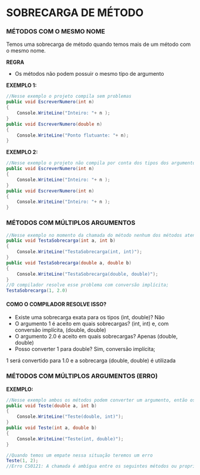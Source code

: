 # SOBRECARGA DE MÉTODO

### MÉTODOS COM O MESMO NOME

Temos uma sobrecarga de método quando temos mais de um método com o mesmo nome.

**REGRA**
- Os métodos não podem possuir o mesmo tipo de argumento

**EXEMPLO 1:**
```csharp
//Nesse exemplo o projeto compila sem problemas
public void EscreverNumero(int n)
{
    Console.WriteLine("Inteiro: "+ n );
}
public void EscreverNumero(double n)
{
    Console.WriteLine("Ponto flutuante: "+ n);
}
```

**EXEMPLO 2:**
```csharp
//Nesse exemplo o projeto não compila por conta dos tipos dos argumentos serem os mesmos
public void EscreverNumero(int n)
{
    Console.WriteLine("Inteiro: "+ n );
}
public void EscreverNumero(int n)
{
    Console.WriteLine("Inteiro: "+ n );
}
```
### MÉTODOS COM MÚLTIPLOS ARGUMENTOS

```csharp
//Nesse exemplo no momento da chamada do método nenhum dos métodos atendem aos argumentos da chamada.
public void TestaSobrecarga(int a, int b)
{
    Console.WriteLine("TestaSobrecarga(int, int)");
}
public void TestaSobrecarga(double a, double b)
{
    Console.WriteLine("TestaSobrecarga(double, double)");
}
//O compilador resolve esse problema com conversão implícita;
TestaSobrecarga(1, 2.0)
```
#### COMO O COMPILADOR RESOLVE ISSO?

- Existe uma sobrecarga exata para os tipos (int, double)? Não
- O argumento 1 é aceito em quais sobrecargas? (int, int) e, com conversão implícita, (double, double)
- O argumento 2.0 é aceito em quais sobrecargas? Apenas (double, double)
- Posso converter 1 para double? Sim, conversão implícita;

1 será convertido para 1.0 e a sobrecarga (double, double) é utilizada

### MÉTODOS COM MÚLTIPLOS ARGUMENTOS (ERRO)

**EXEMPLO:**
```csharp
//Nesse exemplo ambos os métodos podem converter um argumento, então os dois funcionam para o mesmo exemplo.
public void Teste(double a, int b)
{
    Console.WriteLine("Teste(double, int)");
}
public void Teste(int a, double b)
{
    Console.WriteLine("Teste(int, double)");
}

//Quando temos um empate nessa situação teremos um erro
Teste(1, 2);
//Erro CS0121: A chamada é ambígua entre os seguintes métodos ou propriedades: 'Program.Testa(int, double)' and 'Program.Testa(double, int)'
```